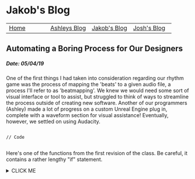 # Jakob's Blog
 
 <!-- Nav -->
<table style="border:0px none;" width="100%">
	<tr>
		<td width="25%"> <a href="index.html"> Home </a> </td>
		<td width="25%"> <a href="amsBlog.html">Ashleys Blog</a> </td>
		<td width="25%"> <a href="jakobBlog.html">Jakob's Blog</a> </td>
		<td width="25%"> <a href="joshBlog.html">Josh's Blog</a> </td>
	</tr>
</table>

<!-- Main Content -->

## Automating a Boring Process for Our Designers
##### Date: 05/04/19

One of the first things I had taken into consideration regarding our rhythm game was the process of mapping the 'beats' to a given audio file, a process I'll refer to as 'beatmapping'. We knew we would need some sort of visual interface or tool to assist, but struggled to think of ways to streamline the process outside of creating new software. Another of our programmers (Ashley) made a lot of progress on a custom Unreal Engine plug in, complete with a waveform section for visual assistance! Eventually, however, we settled on using Audacity.

```

// Code
	
```

Here's one of the functions from the first revision of the class. Be careful, it contains a rather lengthy "if" statement.

<details><summary>CLICK ME</summary>
<p>

#### yes, even hidden code blocks!

```python
print("hello world!")
```

</p>
</details>
